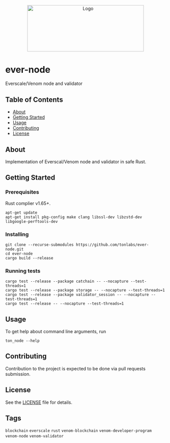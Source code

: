 <p align="center">
  <a href="https://github.com/venom-blockchain/developer-program">
    <img src="https://raw.githubusercontent.com/venom-blockchain/developer-program/main/vf-dev-program.png" alt="Logo" width="366.8" height="146.4">
  </a>
</p>

# ever-node

Everscale/Venom node and validator

## Table of Contents

- [About](#about)
- [Getting Started](#getting-started)
- [Usage](#usage)
- [Contributing](#contributing)
- [License](#license)

## About

Implementation of Everscal/Venom node and validator in safe Rust. 

## Getting Started

### Prerequisites

Rust complier v1.65+.

```
apt-get update
apt-get install pkg-config make clang libssl-dev libzstd-dev libgoogle-perftools-dev
```

### Installing

```
git clone --recurse-submodules https://github.com/tonlabs/ever-node.git
cd ever-node
cargo build --release
```

### Running tests

```
cargo test --release --package catchain -- --nocapture --test-threads=1 
cargo test --release --package storage -- --nocapture --test-threads=1 
cargo test --release --package validator_session -- --nocapture --test-threads=1 
cargo test --release -- --nocapture --test-threads=1
```

## Usage

To get help about command line arguments, run
```
ton_node --help
```

## Contributing

Contribution to the project is expected to be done via pull requests submission.

## License

See the [LICENSE](LICENSE) file for details.

## Tags

`blockchain` `everscale` `rust` `venom-blockchain` `venom-developer-program` `venom-node` `venom-validator` 
